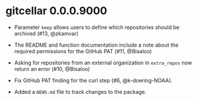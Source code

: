 # gitcellar 0.0.0.9000

* Parameter `keep` allows users to define which repositories should be archived (#13, @zkamvar)

* The README and function documentation include a note about the required 
  permissions for the GitHub PAT (#11, @Bisaloo)

* Asking for repositories from an external organization in `extra_repos` now 
  return an error (#10, @Bisaloo)

* Fix GitHub PAT finding for the curl step (#6, @k-doering-NOAA).

* Added a `NEWS.md` file to track changes to the package.
